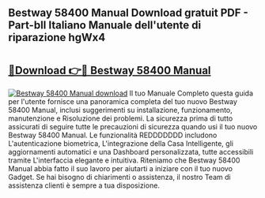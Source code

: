 ## Bestway 58400 Manual Download gratuit PDF - Part-bIl Italiano Manuale dell'utente di riparazione hgWx4

# <h2><a href="http://df9dgh.blite.top/?on=Bestway+58400+Manual">🔗Download 👉🔴 Bestway 58400 Manual</a></h2>

[![Bestway 58400 Manual download](https://i.imgur.com/lujVjoI.png)](http://df9dgh.blite.top/?on=Bestway+58400+Manual)
Il tuo Manuale Completo questa guida per l'utente fornisce una panoramica completa del tuo nuovo Bestway 58400 Manual, inclusi suggerimenti su installazione, funzionamento, manutenzione e Risoluzione dei problemi. La sicurezza prima di tutto assicurati di seguire tutte le precauzioni di sicurezza quando usi il tuo nuovo Bestway 58400 Manual. Le funzionalità REDDDDDDD includono L'autenticazione biometrica, L'integrazione della Casa Intelligente, gli aggiornamenti automatici e una Dashboard personalizzata, tutte accessibili tramite L'interfaccia elegante e intuitiva. Riteniamo che Bestway 58400 Manual abbia fatto il suo lavoro per aiutarti a iniziare con il tuo nuovo Gadget. Se hai bisogno di chiarimenti o assistenza, il nostro Team di assistenza clienti è sempre a tua disposizione.
